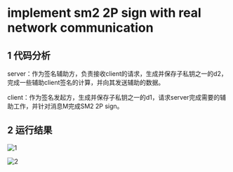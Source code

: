 # implement sm2 2P sign with real network communication

## 1 代码分析

server：作为签名辅助方，负责接收client的请求，生成并保存子私钥之一的d2，完成一些辅助client签名的计算，并向其发送辅助的数据。

client：作为签名发起方，生成并保存子私钥之一的d1，请求server完成需要的辅助工作，并针对消息M完成SM2 2P sign。

## 2 运行结果

![1](https://github.com/Sherry-JulK/homeworkgroup-11/assets/138464371/39ec7402-3aa3-4526-bfd7-592f0f462b60)

![2](https://github.com/Sherry-JulK/homeworkgroup-11/assets/138464371/6fed948e-6023-4279-8ee0-8121ff86bee0)
